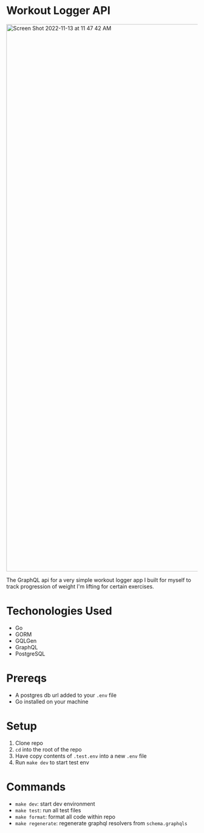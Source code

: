 # Workout Logger API
<img width="1440" alt="Screen Shot 2022-11-13 at 11 47 42 AM" src="https://user-images.githubusercontent.com/46465568/201538851-99b051a7-b084-4919-993c-93f7efffd447.png">


The GraphQL api for a very simple workout logger app I built for myself to track progression of weight I'm lifting for certain exercises.

# Techonologies Used

- Go
- GORM
- GQLGen
- GraphQL
- PostgreSQL

# Prereqs

- A postgres db url added to your `.env` file
- Go installed on your machine

# Setup

1. Clone repo
2. `cd` into the root of the repo
3. Have copy contents of `.test.env` into a new `.env` file
4. Run `make dev` to start test env

# Commands

- `make dev`: start dev environment
- `make test`: run all test files
- `make format`: format all code within repo
- `make regenerate`: regenerate graphql resolvers from `schema.graphqls`
